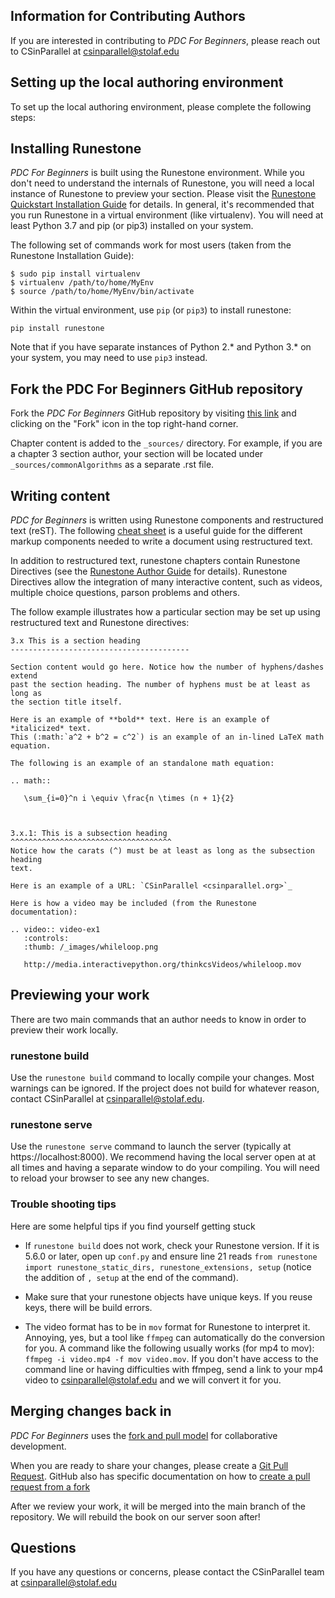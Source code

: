 ## Information for Contributing Authors

If you are interested in contributing to *PDC For Beginners*, please 
reach out to CSinParallel at csinparallel@stolaf.edu

## Setting up the local authoring environment
To set up the local authoring environment, please complete the following steps:

## Installing Runestone

*PDC For Beginners* is built using the Runestone environment. While you don't 
need to understand the internals of Runestone, you will need a local instance 
of Runestone to preview your section. Please visit the [Runestone Quickstart 
Installation Guide](https://pypi.org/project/runestone/) for details. In 
general, it's recommended that you run Runestone in a virtual environment 
(like virtualenv). You will need at least Python 3.7 and pip (or pip3) 
installed on your system.

The following set of commands work for most users (taken from the Runestone 
Installation Guide): 

```
$ sudo pip install virtualenv
$ virtualenv /path/to/home/MyEnv
$ source /path/to/home/MyEnv/bin/activate
```

Within the virtual environment, use `pip` (or `pip3`) to install runestone:

```
pip install runestone
```

Note that if you have separate instances of Python 2.* and Python 3.* on your
system, you may need to use `pip3` instead. 

## Fork the PDC For Beginners GitHub repository

Fork the *PDC For Beginners* GitHub repository by visiting 
[this link](https://github.com/csinparallel/intro-parallel-book) and 
clicking on the "Fork" icon in the top right-hand corner. 

Chapter content is added to the `_sources/` directory. For example, if you are 
a chapter 3 section author, your section will be located under 
`_sources/commonAlgorithms` as a separate .rst file.

## Writing content

*PDC for Beginners* is written using Runestone components and restructured 
text (reST). The following [cheat sheet](http://openalea.gforge.inria.fr/doc/openalea/doc/_build/html/source/sphinx/rest_syntax.html)
is a useful guide for the different markup components needed to write a document 
using restructured text.

In addition to restructured text, runestone chapters contain Runestone 
Directives (see the 
[Runestone Author Guide](https://runestone.academy/runestone/static/authorguide/index.html) 
for details). Runestone Directives allow the integration of many interactive 
content, such as videos, multiple choice questions, parson problems and others. 


The follow example illustrates how a particular section may be set up using 
restructured text and Runestone directives:

```
3.x This is a section heading
----------------------------------------

Section content would go here. Notice how the number of hyphens/dashes extend 
past the section heading. The number of hyphens must be at least as long as 
the section title itself.

Here is an example of **bold** text. Here is an example of *italicized* text. 
This (:math:`a^2 + b^2 = c^2`) is an example of an in-lined LaTeX math equation.

The following is an example of an standalone math equation:

.. math::
   
   \sum_{i=0}^n i \equiv \frac{n \times (n + 1}{2}



3.x.1: This is a subsection heading
^^^^^^^^^^^^^^^^^^^^^^^^^^^^^^^^^^^^
Notice how the carats (^) must be at least as long as the subsection heading 
text. 

Here is an example of a URL: `CSinParallel <csinparallel.org>`_

Here is how a video may be included (from the Runestone documentation):

.. video:: video-ex1
   :controls:
   :thumb: /_images/whileloop.png

   http://media.interactivepython.org/thinkcsVideos/whileloop.mov

```

## Previewing your work

There are two main commands that an author needs to know in order to preview 
their work locally. 

### runestone build

Use the `runestone build` command to locally compile your changes. Most 
warnings can be ignored. If the project does not build for whatever reason, 
contact CSinParallel at csinparallel@stolaf.edu. 

### runestone serve

Use the `runestone serve` command to launch the server (typically at 
https://localhost:8000). We recommend having the local server open at at all 
times and having a separate window to do your compiling. You will need to 
reload your browser to see any new changes.

### Trouble shooting tips

Here are some helpful tips if you find yourself getting stuck

* If `runestone build` does not work, check your Runestone version. If it 
  is 5.6.0 or later, open up `conf.py` and ensure line 21 reads
  `from runestone import runestone_static_dirs, runestone_extensions, setup`
  (notice the addition of `, setup` at the end of the command). 


* Make sure that your runestone objects have unique keys. If you reuse keys, 
  there will be build errors. 

* The video format has to be in `mov` format for Runestone to interpret it. 
  Annoying, yes, but a tool like `ffmpeg` can automatically do the conversion 
  for you. A command like the following usually works (for mp4 to mov):
  `ffmpeg -i video.mp4 -f mov video.mov`. If you don't have access to the 
  command line or having difficulties with ffmpeg, send a link to your mp4 
  video to csinparallel@stolaf.edu and we will convert it for you. 

## Merging changes back in

*PDC For Beginners* uses the [fork and pull model](https://docs.github.com/en/github/collaborating-with-issues-and-pull-requests/creating-a-pull-request)
for collaborative development. 

When you are ready to share your changes, please create a
[Git Pull Request](https://docs.github.com/en/github/collaborating-with-issues-and-pull-requests/creating-a-pull-request). 
GitHub also has specific documentation on how to [create a pull request from 
a fork](https://docs.github.com/en/github/collaborating-with-issues-and-pull-requests/creating-a-pull-request-from-a-fork)

After we review your work, it will be merged into the main branch of the 
repository. We will rebuild the book on our server soon after!


## Questions

If you have any questions or concerns, please contact the CSinParallel team at 
csinparallel@stolaf.edu


